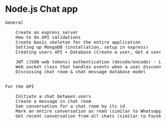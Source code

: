 
# Node.js Chat app

<pre>
General

    Create an express server
    How to do API validations
    Create basic skeleton for the entire application
    Setting up MongoDB (installation, setup in express)
    Creating users API + Database (Create a user, Get a user by id, Get all users, Delete a user by id)
    
    JWT (JSON web tokens) authentication (decode/encode) - Login middleware
    Web socket class that handles events when a user disconnects, adds its identity, joins a chat room, wants to mute a chat room
    Discussing chat room & chat message database model


For the API

    Initiate a chat between users
    Create a message in chat room
    See conversation for a chat room by its id
    Mark an entire conversation as read (similar to Whatsapp)
    Get recent conversation from all chats (similar to Facebook messenger)
</pre>


